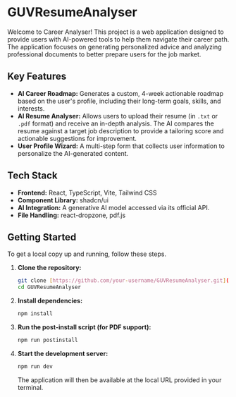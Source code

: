 # GUVResumeAnalyser

Welcome to Career Analyser! This project is a web application designed to provide users with AI-powered tools to help them navigate their career path. The application focuses on generating personalized advice and analyzing professional documents to better prepare users for the job market.

## Key Features

* **AI Career Roadmap:** Generates a custom, 4-week actionable roadmap based on the user's profile, including their long-term goals, skills, and interests.
* **AI Resume Analyser:** Allows users to upload their resume (in `.txt` or `.pdf` format) and receive an in-depth analysis. The AI compares the resume against a target job description to provide a tailoring score and actionable suggestions for improvement.
* **User Profile Wizard:** A multi-step form that collects user information to personalize the AI-generated content.

## Tech Stack

* **Frontend:** React, TypeScript, Vite, Tailwind CSS
* **Component Library:** shadcn/ui
* **AI Integration:** A generative AI model accessed via its official API.
* **File Handling:** react-dropzone, pdf.js

## Getting Started

To get a local copy up and running, follow these steps.

1.  **Clone the repository:**
    ```sh
    git clone [https://github.com/your-username/GUVResumeAnalyser.git](https://github.com/your-username/GUVResumeAnalyser.git)
    cd GUVResumeAnalyser
    ```

2.  **Install dependencies:**
    ```sh
    npm install
    ```

3.  **Run the post-install script (for PDF support):**
    ```sh
    npm run postinstall
    ```

4.  **Start the development server:**
    ```sh
    npm run dev
    ```
    The application will then be available at the local URL provided in your terminal.
